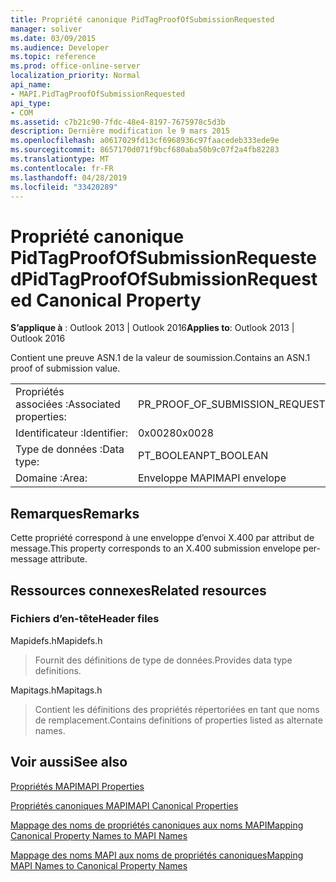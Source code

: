 ```yaml
---
title: Propriété canonique PidTagProofOfSubmissionRequested
manager: soliver
ms.date: 03/09/2015
ms.audience: Developer
ms.topic: reference
ms.prod: office-online-server
localization_priority: Normal
api_name:
- MAPI.PidTagProofOfSubmissionRequested
api_type:
- COM
ms.assetid: c7b21c90-7fdc-48e4-8197-7675978c5d3b
description: Dernière modification le 9 mars 2015
ms.openlocfilehash: a0617029fd13cf6968936c97faacedeb333ede9e
ms.sourcegitcommit: 8657170d071f9bcf680aba50b9c07f2a4fb82283
ms.translationtype: MT
ms.contentlocale: fr-FR
ms.lasthandoff: 04/28/2019
ms.locfileid: "33420289"
---
```

# <a name="pidtagproofofsubmissionrequested-canonical-property"></a><span data-ttu-id="30ef6-103">Propriété canonique PidTagProofOfSubmissionRequested</span><span class="sxs-lookup"><span data-stu-id="30ef6-103">PidTagProofOfSubmissionRequested Canonical Property</span></span>

  
  
<span data-ttu-id="30ef6-104">**S’applique à** : Outlook 2013 | Outlook 2016</span><span class="sxs-lookup"><span data-stu-id="30ef6-104">**Applies to**: Outlook 2013 | Outlook 2016</span></span> 
  
<span data-ttu-id="30ef6-105">Contient une preuve ASN.1 de la valeur de soumission.</span><span class="sxs-lookup"><span data-stu-id="30ef6-105">Contains an ASN.1 proof of submission value.</span></span>
  
|||
|:-----|:-----|
|<span data-ttu-id="30ef6-106">Propriétés associées :</span><span class="sxs-lookup"><span data-stu-id="30ef6-106">Associated properties:</span></span>  <br/> |<span data-ttu-id="30ef6-107">PR_PROOF_OF_SUBMISSION_REQUESTED</span><span class="sxs-lookup"><span data-stu-id="30ef6-107">PR_PROOF_OF_SUBMISSION_REQUESTED</span></span>  <br/> |
|<span data-ttu-id="30ef6-108">Identificateur :</span><span class="sxs-lookup"><span data-stu-id="30ef6-108">Identifier:</span></span>  <br/> |<span data-ttu-id="30ef6-109">0x0028</span><span class="sxs-lookup"><span data-stu-id="30ef6-109">0x0028</span></span>  <br/> |
|<span data-ttu-id="30ef6-110">Type de données :</span><span class="sxs-lookup"><span data-stu-id="30ef6-110">Data type:</span></span>  <br/> |<span data-ttu-id="30ef6-111">PT_BOOLEAN</span><span class="sxs-lookup"><span data-stu-id="30ef6-111">PT_BOOLEAN</span></span>  <br/> |
|<span data-ttu-id="30ef6-112">Domaine :</span><span class="sxs-lookup"><span data-stu-id="30ef6-112">Area:</span></span>  <br/> |<span data-ttu-id="30ef6-113">Enveloppe MAPI</span><span class="sxs-lookup"><span data-stu-id="30ef6-113">MAPI envelope</span></span>  <br/> |
   
## <a name="remarks"></a><span data-ttu-id="30ef6-114">Remarques</span><span class="sxs-lookup"><span data-stu-id="30ef6-114">Remarks</span></span>

<span data-ttu-id="30ef6-115">Cette propriété correspond à une enveloppe d’envoi X.400 par attribut de message.</span><span class="sxs-lookup"><span data-stu-id="30ef6-115">This property corresponds to an X.400 submission envelope per-message attribute.</span></span>
  
## <a name="related-resources"></a><span data-ttu-id="30ef6-116">Ressources connexes</span><span class="sxs-lookup"><span data-stu-id="30ef6-116">Related resources</span></span>

### <a name="header-files"></a><span data-ttu-id="30ef6-117">Fichiers d’en-tête</span><span class="sxs-lookup"><span data-stu-id="30ef6-117">Header files</span></span>

<span data-ttu-id="30ef6-118">Mapidefs.h</span><span class="sxs-lookup"><span data-stu-id="30ef6-118">Mapidefs.h</span></span>
  
> <span data-ttu-id="30ef6-119">Fournit des définitions de type de données.</span><span class="sxs-lookup"><span data-stu-id="30ef6-119">Provides data type definitions.</span></span>
    
<span data-ttu-id="30ef6-120">Mapitags.h</span><span class="sxs-lookup"><span data-stu-id="30ef6-120">Mapitags.h</span></span>
  
> <span data-ttu-id="30ef6-121">Contient les définitions des propriétés répertoriées en tant que noms de remplacement.</span><span class="sxs-lookup"><span data-stu-id="30ef6-121">Contains definitions of properties listed as alternate names.</span></span>
    
## <a name="see-also"></a><span data-ttu-id="30ef6-122">Voir aussi</span><span class="sxs-lookup"><span data-stu-id="30ef6-122">See also</span></span>



[<span data-ttu-id="30ef6-123">Propriétés MAPI</span><span class="sxs-lookup"><span data-stu-id="30ef6-123">MAPI Properties</span></span>](mapi-properties.md)
  
[<span data-ttu-id="30ef6-124">Propriétés canoniques MAPI</span><span class="sxs-lookup"><span data-stu-id="30ef6-124">MAPI Canonical Properties</span></span>](mapi-canonical-properties.md)
  
[<span data-ttu-id="30ef6-125">Mappage des noms de propriétés canoniques aux noms MAPI</span><span class="sxs-lookup"><span data-stu-id="30ef6-125">Mapping Canonical Property Names to MAPI Names</span></span>](mapping-canonical-property-names-to-mapi-names.md)
  
[<span data-ttu-id="30ef6-126">Mappage des noms MAPI aux noms de propriétés canoniques</span><span class="sxs-lookup"><span data-stu-id="30ef6-126">Mapping MAPI Names to Canonical Property Names</span></span>](mapping-mapi-names-to-canonical-property-names.md)

